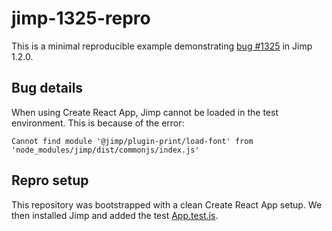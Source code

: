 # jimp-1325-repro

This is a minimal reproducible example demonstrating [bug #1325](https://github.com/jimp-dev/jimp/issues/1325) in Jimp 1.2.0.

## Bug details

When using Create React App, Jimp cannot be loaded in the test environment. This is because of the error:

```
Cannot find module '@jimp/plugin-print/load-font' from 'node_modules/jimp/dist/commonjs/index.js'
```

## Repro setup

This repository was bootstrapped with a clean Create React App setup. We then installed Jimp and added the test [App.test.js](./src/App.test.js).
